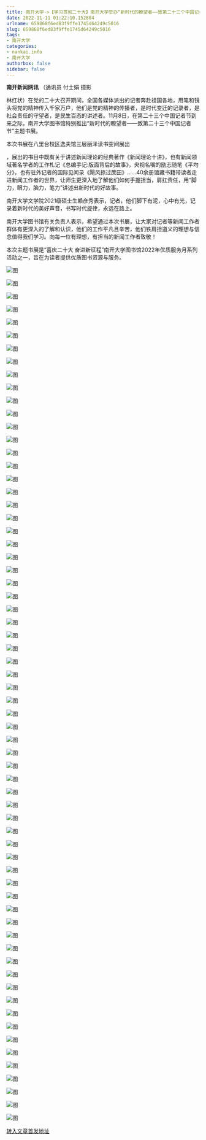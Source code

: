 ```yaml
---
title: 南开大学->【学习贯彻二十大】南开大学举办“新时代的瞭望者——致第二十三个中国记者节”主题书展 | nankai.info
date: 2022-11-11 01:22:10.152804
urlname: 659868f6ed83f9ffe1745d64249c5016
slug: 659868f6ed83f9ffe1745d64249c5016
tags: 
- 南开大学
categories:
- nankai.info
- 南开大学
authorbox: false
sidebar: false
---
```

**南开新闻网讯** （通讯员 付士娟 摄影

林红状）在党的二十大召开期间，全国各媒体派出的记者奔赴祖国各地，用笔和镜头将党的精神传入千家万户，他们是党的精神的传播者，是时代变迁的记录者，是社会责任的守望者，是民生百态的讲述者。11月8日，在第二十三个中国记者节到来之际，南开大学图书馆特别推出“新时代的瞭望者——致第二十三个中国记者节”主题书展。

本次书展在八里台校区逸夫馆三层丽泽读书空间展出
<!--more-->
，展出的书目中既有关于讲述新闻理论的经典著作《新闻理论十讲》，也有新闻领域著名学者的工作札记《总编手记:版面背后的故事》，央视名嘴的励志随笔《平均分》，也有驻外记者的国际见闻录《飓风掠过蔗田》……40余册馆藏书籍带读者走进新闻工作者的世界，让师生更深入地了解他们如何手握担当，肩扛责任，用“脚力，眼力，脑力，笔力”讲述出新时代的好故事。

南开大学文学院2021级硕士生赖彦秀表示，记者，他们脚下有泥，心中有光，记录着新时代的美好声音，书写时代旋律，永远在路上。

南开大学图书馆有关负责人表示，希望通过本次书展，让大家对记者等新闻工作者群体有更深入的了解和认识，他们的工作平凡且辛苦，他们铁肩担道义的理想与信念值得我们学习。向每一位有理想，有担当的新闻工作者致敬！

本次主题书展是“喜庆二十大 奋进新征程”南开大学图书馆2022年优质服务月系列活动之一，旨在为读者提供优质图书资源与服务。

![图](http://news.nankai.edu.cn/ywsd/system/2022/11/09/g)

![图](http://news.nankai.edu.cn/ywsd/system/2022/11/09/p)

![图](http://news.nankai.edu.cn/ywsd/system/2022/11/09/j)

![图](http://news.nankai.edu.cn/ywsd/system/2022/11/09/)

![图](http://news.nankai.edu.cn/ywsd/system/2022/11/09/a)

![图](http://news.nankai.edu.cn/ywsd/system/2022/11/09/1)

![图](http://news.nankai.edu.cn/ywsd/system/2022/11/09/6)

![图](http://news.nankai.edu.cn/ywsd/system/2022/11/09/c)

![图](http://news.nankai.edu.cn/ywsd/system/2022/11/09/c)

![图](http://news.nankai.edu.cn/ywsd/system/2022/11/09/c)

![图](http://news.nankai.edu.cn/ywsd/system/2022/11/09/b)

![图](http://news.nankai.edu.cn/ywsd/system/2022/11/09/a)

![图](http://news.nankai.edu.cn/ywsd/system/2022/11/09/_)

![图](http://news.nankai.edu.cn/ywsd/system/2022/11/09/2)

![图](http://news.nankai.edu.cn/ywsd/system/2022/11/09/2)

![图](http://news.nankai.edu.cn/ywsd/system/2022/11/09/8)

![图](http://news.nankai.edu.cn/ywsd/system/2022/11/09/8)

![图](http://news.nankai.edu.cn/ywsd/system/2022/11/09/4)

![图](http://news.nankai.edu.cn/ywsd/system/2022/11/09/0)

![图](http://news.nankai.edu.cn/ywsd/system/2022/11/09/0)

![图](http://news.nankai.edu.cn/ywsd/system/2022/11/09/0)

![图](http://news.nankai.edu.cn/ywsd/system/2022/11/09/3)

![图](http://news.nankai.edu.cn/ywsd/system/2022/11/09/0)

![图](http://news.nankai.edu.cn/ywsd/system/2022/11/09/0)

![图](http://news.nankai.edu.cn/)

![图](http://news.nankai.edu.cn/ywsd/system/2022/11/09/8)

![图](http://news.nankai.edu.cn/ywsd/system/2022/11/09/8)

![图](http://news.nankai.edu.cn/ywsd/system/2022/11/09/4)

![图](http://news.nankai.edu.cn/)

![图](http://news.nankai.edu.cn/ywsd/system/2022/11/09/0)

![图](http://news.nankai.edu.cn/ywsd/system/2022/11/09/0)

![图](http://news.nankai.edu.cn/ywsd/system/2022/11/09/0)

![图](http://news.nankai.edu.cn/)

![图](http://news.nankai.edu.cn/ywsd/system/2022/11/09/3)

![图](http://news.nankai.edu.cn/ywsd/system/2022/11/09/0)

![图](http://news.nankai.edu.cn/ywsd/system/2022/11/09/0)

![图](http://news.nankai.edu.cn/)

![图](http://news.nankai.edu.cn/ywsd/system/2022/11/09/c)

![图](http://news.nankai.edu.cn/ywsd/system/2022/11/09/i)

![图](http://news.nankai.edu.cn/ywsd/system/2022/11/09/p)

![图](http://news.nankai.edu.cn/)

![图](http://news.nankai.edu.cn/ywsd/system/2022/11/09/n)

![图](http://news.nankai.edu.cn/ywsd/system/2022/11/09/c)

![图](http://news.nankai.edu.cn/ywsd/system/2022/11/09/)

![图](http://news.nankai.edu.cn/ywsd/system/2022/11/09/u)

![图](http://news.nankai.edu.cn/ywsd/system/2022/11/09/d)

![图](http://news.nankai.edu.cn/ywsd/system/2022/11/09/e)

![图](http://news.nankai.edu.cn/ywsd/system/2022/11/09/)

![图](http://news.nankai.edu.cn/ywsd/system/2022/11/09/i)

![图](http://news.nankai.edu.cn/ywsd/system/2022/11/09/a)

![图](http://news.nankai.edu.cn/ywsd/system/2022/11/09/k)

![图](http://news.nankai.edu.cn/ywsd/system/2022/11/09/n)

![图](http://news.nankai.edu.cn/ywsd/system/2022/11/09/a)

![图](http://news.nankai.edu.cn/ywsd/system/2022/11/09/n)

![图](http://news.nankai.edu.cn/ywsd/system/2022/11/09/)

![图](http://news.nankai.edu.cn/ywsd/system/2022/11/09/s)

![图](http://news.nankai.edu.cn/ywsd/system/2022/11/09/w)

![图](http://news.nankai.edu.cn/ywsd/system/2022/11/09/e)

![图](http://news.nankai.edu.cn/ywsd/system/2022/11/09/n)

![图](http://news.nankai.edu.cn/)

![图](http://news.nankai.edu.cn/)

![图](http://news.nankai.edu.cn/ywsd/system/2022/11/09/:)

![图](http://news.nankai.edu.cn/ywsd/system/2022/11/09/p)

![图](http://news.nankai.edu.cn/ywsd/system/2022/11/09/t)

![图](http://news.nankai.edu.cn/ywsd/system/2022/11/09/t)

![图](http://news.nankai.edu.cn/ywsd/system/2022/11/09/h)

[转入文章首发地址](http://news.nankai.edu.cn/ywsd/system/2022/11/09/030053528.shtml)